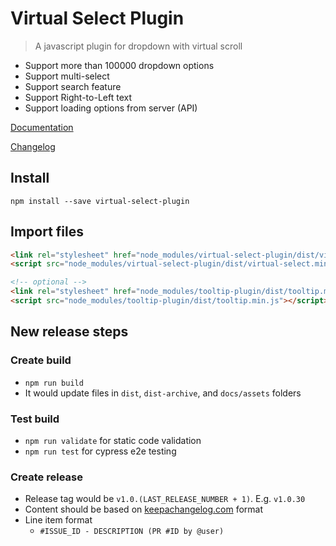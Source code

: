 # Virtual Select Plugin

> A javascript plugin for dropdown with virtual scroll

- Support more than 100000 dropdown options
- Support multi-select
- Support search feature
- Support Right-to-Left text
- Support loading options from server (API)

[Documentation](https://sa-si-dev.github.io/virtual-select)

[Changelog](https://github.com/sa-si-dev/virtual-select/releases)

## Install

```shell
npm install --save virtual-select-plugin
```

## Import files

```html
<link rel="stylesheet" href="node_modules/virtual-select-plugin/dist/virtual-select.min.css">
<script src="node_modules/virtual-select-plugin/dist/virtual-select.min.js"></script>

<!-- optional -->
<link rel="stylesheet" href="node_modules/tooltip-plugin/dist/tooltip.min.css">
<script src="node_modules/tooltip-plugin/dist/tooltip.min.js"></script>
```

## New release steps
### Create build
- `npm run build`
- It would update files in `dist`, `dist-archive`, and `docs/assets` folders

### Test build
- `npm run validate` for static code validation
- `npm run test` for cypress e2e testing

### Create release
- Release tag would be `v1.0.(LAST_RELEASE_NUMBER + 1)`. E.g. `v1.0.30`
- Content should be based on [keepachangelog.com](https://keepachangelog.com/en/1.0.0/) format
- Line item format
  - `#ISSUE_ID - DESCRIPTION (PR #ID by @user)`
